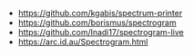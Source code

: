 - https://github.com/kgabis/spectrum-printer
- https://github.com/borismus/spectrogram
- https://github.com/lnadi17/spectrogram-live
- https://arc.id.au/Spectrogram.html
